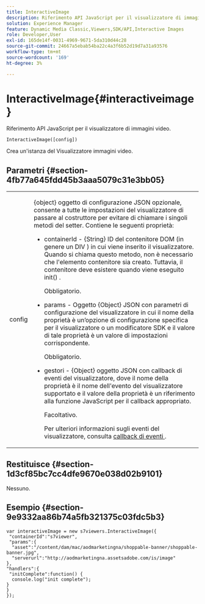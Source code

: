 ```yaml
---
title: InteractiveImage
description: Riferimento API JavaScript per il visualizzatore di immagini video.
solution: Experience Manager
feature: Dynamic Media Classic,Viewers,SDK/API,Interactive Images
role: Developer,User
exl-id: 165de14f-0031-4969-9671-5da310d44c28
source-git-commit: 24667a5ebab54ba22c4a3f6b52d19d7a31a93576
workflow-type: tm+mt
source-wordcount: '169'
ht-degree: 3%

---
```


# InteractiveImage{#interactiveimage}

Riferimento API JavaScript per il visualizzatore di immagini video.

`InteractiveImage([config])`

Crea un&#39;istanza del Visualizzatore immagini video.

## Parametri {#section-4fb77a645fdd45b3aaa5079c31e3bb05}

<table id="table_896DFF34A68A403DB93A6D597461A573"> 
 <tbody> 
  <tr> 
   <td colname="col1"> <p> <span class="codeph"> <span class="varname"> config  </span> </span> </p> </td> 
   <td colname="col2"> <p> <span class="codeph"> {object} oggetto di configurazione JSON  </span> opzionale, consente a tutte le impostazioni del visualizzatore di passare al costruttore per evitare di chiamare i singoli metodi del setter. Contiene le seguenti proprietà: </p> <p> 
     <ul id="ul_789DBD5B72ED4C80B685455B0D59494D"> 
      <li id="li_28FDCB53E4AD4097A51F21B876C18FB1"> <p> <span class="codeph"> containerId  </span> -  <span class="codeph"> {String}  </span> ID del contenitore DOM (in genere un  <span class="codeph"> DIV  </span>) in cui viene inserito il visualizzatore. Quando si chiama questo metodo, non è necessario che l'elemento contenitore sia creato. Tuttavia, il contenitore deve esistere quando viene eseguito <span class="codeph"> init() </span> . </p> <p>Obbligatorio. </p> </li> 
      <li id="li_FDE00392DC1544ABBDD75F81EF814EF2"> <p> <span class="codeph"> params  </span> - Oggetto  <span class="codeph"> {Object}  </span> JSON con parametri di configurazione del visualizzatore in cui il nome della proprietà è un’opzione di configurazione specifica per il visualizzatore o un modificatore SDK e il valore di tale proprietà è un valore di impostazioni corrispondente. </p> <p>Obbligatorio. </p> </li> 
      <li id="li_C534D5091CDA4717BCC48E3EBBF09AB8"> <p> <span class="codeph"> gestori  </span> -  <span class="codeph"> {Object} oggetto  </span> JSON con callback di eventi del visualizzatore, dove il nome della proprietà è il nome dell'evento del visualizzatore supportato e il valore della proprietà è un riferimento alla funzione JavaScript per il callback appropriato. </p> <p>Facoltativo. </p> <p>Per ulteriori informazioni sugli eventi del visualizzatore, consulta <a href="../../../c-html5-aem-asset-viewers/c-html5-aem-interactive-images/c-html5-aem-interactive-image-event-callbacks.md#concept-66d5996f2b1b44cab3d5264cda5c50cd" format="dita" scope="local"> callback di eventi </a> . </p> </li> 
     </ul> </p> </td> 
  </tr> 
 </tbody> 
</table>

## Restituisce {#section-1d3cf85bc7cc4dfe9670e038d02b9101}

Nessuno.

## Esempio {#section-9e9332aa86b74a5fb321375c03fdc5b3}

```
var interactiveImage = new s7viewers.InteractiveImage({ 
 "containerId":"s7viewer", 
 "params":{ 
  "asset":"/content/dam/mac/aodmarketingna/shoppable-banner/shoppable-banner.jpg", 
  "serverurl":"http://aodmarketingna.assetsadobe.com/is/image" 
}, 
"handlers":{ 
 "initComplete":function() { 
  console.log("init complete"); 
} 
} 
});
```
